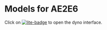 # Models for AE2E6

Click on [![lite-badge](https://jupyterlite.rtfd.io/en/latest/_static/badge.svg)](https://www.mosphere.fr/voicitest) to open the dyno interface.
